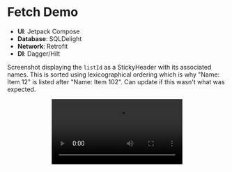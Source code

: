 # Fetch Demo

- **UI**: Jetpack Compose
- **Database**: SQLDelight
- **Network**: Retrofit
- **DI**: Dagger/Hilt

Screenshot displaying the `listId` as a StickyHeader with its associated names. This is sorted using lexicographical ordering which is why "Name: Item 12" is listed after "Name: Item 102". Can update if this wasn't what was expected.

<div style="text-align: center;">
  <video src="https://github.com/user-attachments/assets/b5b0544e-e4c2-453e-97a1-24b2ca9eed89" width="300">
    Your browser does not support the video tag.
  </video>
</div>
